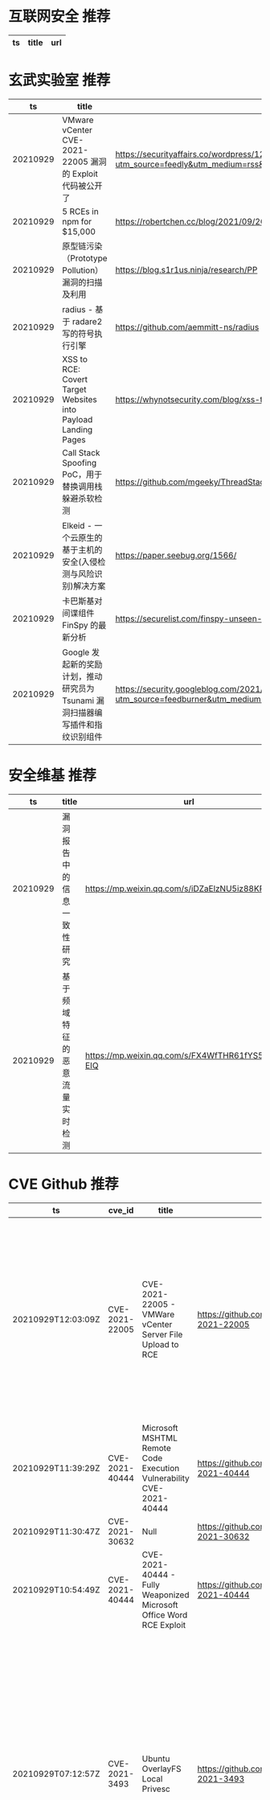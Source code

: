 # 互联网安全 推荐
| ts | title | url| 
| --- | --- | ---| 


# 玄武实验室 推荐
| ts | title | url| 
| --- | --- | ---| 
| 20210929 | VMware vCenter CVE-2021-22005 漏洞的 Exploit 代码被公开了 | https://securityaffairs.co/wordpress/122686/hacking/cve-2021-22005-exploit-vmware-vcenter.html?utm_source=feedly&utm_medium=rss&utm_campaign=cve-2021-22005-exploit-vmware-vcenter| 
| 20210929 | 5 RCEs in npm for $15,000 | https://robertchen.cc/blog/2021/09/20/npm-rce| 
| 20210929 | 原型链污染（Prototype Pollution）漏洞的扫描及利用 | https://blog.s1r1us.ninja/research/PP| 
| 20210929 | radius - 基于 radare2 写的符号执行引擎 | https://github.com/aemmitt-ns/radius| 
| 20210929 | XSS to RCE: Covert Target Websites into Payload Landing Pages | https://whynotsecurity.com/blog/xss-to-rce/| 
| 20210929 | Call Stack Spoofing PoC，用于替换调用栈躲避杀软检测 | https://github.com/mgeeky/ThreadStackSpoofer| 
| 20210929 | Elkeid - 一个云原生的基于主机的安全(入侵检测与风险识别)解决方案 | https://paper.seebug.org/1566/| 
| 20210929 | 卡巴斯基对间谍组件 FinSpy 的最新分析 | https://securelist.com/finspy-unseen-findings/104322/| 
| 20210929 | Google 发起新的奖励计划，推动研究员为 Tsunami 漏洞扫描器编写插件和指纹识别组件 | https://security.googleblog.com/2021/09/announcing-new-patch-reward-program-for.html?utm_source=feedburner&utm_medium=feed&utm_campaign=Feed%3A+GoogleOnlineSecurityBlog+%28Google+Online+Security+Blog%29| 


# 安全维基 推荐
| ts | title | url| 
| --- | --- | ---| 
| 20210929 | 漏洞报告中的信息一致性研究 | https://mp.weixin.qq.com/s/iDZaElzNU5iz88KR3I8Dug| 
| 20210929 | 基于频域特征的恶意流量实时检测 | https://mp.weixin.qq.com/s/FX4WfTHR61fYS5r5cP-EIQ| 


# CVE Github 推荐
| ts | cve_id | title | url | cve_detail| 
| --- | --- | --- | --- | ---| 
| 20210929T12:03:09Z | CVE-2021-22005 | CVE-2021-22005 - VMWare vCenter Server File Upload to RCE | https://github.com/r0ckysec/CVE-2021-22005 | The vCenter Server contains an arbitrary file upload vulnerability in the Analytics service. A malicious actor with network access to port 443 on vCenter Server may exploit this issue to execute code on vCenter Server by uploading a specially crafted file.| 
| 20210929T11:39:29Z | CVE-2021-40444 | Microsoft MSHTML Remote Code Execution Vulnerability CVE-2021-40444 | https://github.com/ozergoker/CVE-2021-40444 | Microsoft MSHTML Remote Code Execution Vulnerability| 
| 20210929T11:30:47Z | CVE-2021-30632 | Null | https://github.com/Lagal1990/CVE-2021-30632 | 未查询到CVE信息| 
| 20210929T10:54:49Z | CVE-2021-40444 | CVE-2021-40444 - Fully Weaponized Microsoft Office Word RCE Exploit | https://github.com/klezVirus/CVE-2021-40444 | Microsoft MSHTML Remote Code Execution Vulnerability| 
| 20210929T07:12:57Z | CVE-2021-3493 | Ubuntu OverlayFS Local Privesc | https://github.com/briskets/CVE-2021-3493 | The overlayfs implementation in the linux kernel did not properly validate with respect to user namespaces the setting of file capabilities on files in an underlying file system. Due to the combination of unprivileged user namespaces along with a patch carried in the Ubuntu kernel to allow unprivileged overlay mounts, an attacker could use this to gain elevated privileges.| 
| 20210929T07:12:53Z | CVE-2021-22005 | Null | https://github.com/rwincey/CVE-2021-22005 | The vCenter Server contains an arbitrary file upload vulnerability in the Analytics service. A malicious actor with network access to port 443 on vCenter Server may exploit this issue to execute code on vCenter Server by uploading a specially crafted file.| 
| 20210929T01:29:00Z | CVE-2021-40346 | CVE-2021-40346 integer overflow enables http smuggling | https://github.com/donky16/CVE-2021-40346-POC | An integer overflow exists in HAProxy 2.0 through 2.5 in htx_add_header that can be exploited to perform an HTTP request smuggling attack, allowing an attacker to bypass all configured http-request HAProxy ACLs and possibly other ACLs.| 
| 20210929T00:46:04Z | CVE-2021-22005 | Null | https://github.com/1ZRR4H/CVE-2021-22005 | The vCenter Server contains an arbitrary file upload vulnerability in the Analytics service. A malicious actor with network access to port 443 on vCenter Server may exploit this issue to execute code on vCenter Server by uploading a specially crafted file.| 


# klee on Github 推荐
| ts | title | url | stars | forks| 
| --- | --- | --- | --- | ---| 
| 20210929T09:55:24Z | projet to format csv files to pg | https://github.com/CinquinAndy/klee_csv_formater_to_pg | 0 | 0| 
| 20210929T09:32:43Z | An open-source Chinese font derived from Fontworks% Klee One. 一款基于 FONTWORKS 的 Klee One 的开源中文字体。 | https://github.com/lxgw/LxgwWenKai | 2802 | 76| 
| 20210929T08:35:13Z | application de mesure énergétique des application métier d%une entreprise - kleegroup - api | https://github.com/CinquinAndy/klee-green-it-app-api | 0 | 0| 


# s2e on Github 推荐
| ts | title | url | stars | forks| 
| --- | --- | --- | --- | ---| 
| 20210929T11:10:27Z | S2E: A platform for multi-path program analysis with selective symbolic execution. | https://github.com/S2E/s2e | 161 | 37| 


# exploit on Github 推荐
| ts | title | url | stars | forks| 
| --- | --- | --- | --- | ---| 
| 20210929T12:03:21Z | Open-Source Vulnerability Intelligence Center - Unified source of vulnerability, exploit and threat Intelligence feeds | https://github.com/Patrowl/PatrowlHearsData | 32 | 19| 
| 20210929T12:00:36Z | Experimental Linux kernel module that attempts to offer an in-kernel defence against the %rowhammer% exploit | https://github.com/nyarosu/rowhammer | 0 | 0| 
| 20210929T11:59:00Z | In this project, I deployed and assessed a simple web application environment’s security posture. I will test the security of the environment by simulating an attack scenario and exploiting cloud configuration vulnerabilities. I%ll also set up monitoring to identify suspicious behavior and vulnerable configurations and you will remediate the identified misconfigurations. Finally, i will tie it all together by proposing a DevOps build pipeline that includes security best practices. | https://github.com/YoussefBayouli/AWS-Cloud-Security---Protecting-Resources-and-Data-in-the-Cloud | 0 | 0| 
| 20210929T11:45:10Z | Exploit to bypass Google%s JS security protection when using MITM phishing tools | https://github.com/TomAbel/evilginx.botguard | 0 | 0| 
| 20210929T11:45:08Z | Geohazards Thematic Exploitation guide | https://github.com/Terradue/doc-tep-geohazards | 9 | 26| 
| 20210929T11:35:16Z | This repository is primarily maintained by Omar Santos and includes thousands of resources related to ethical hacking  / penetration testing, digital forensics and incident response (DFIR), vulnerability research, exploit development, reverse engineering, and more. | https://github.com/The-Art-of-Hacking/h4cker | 10149 | 1708| 
| 20210929T11:11:52Z | A collection of more than 140+ tools, scripts, cheatsheets and other loots that I have developed over years for Red Teaming/Pentesting/IT Security audits purposes. Most of them came handy on at least one of my real-world engagements. | https://github.com/mgeeky/Penetration-Testing-Tools | 799 | 182| 
| 20210929T10:45:46Z | This docx exploit uses res files inside Microsoft .docx file to execute malicious files. This exploit is related to CVE-2021-40444 | https://github.com/LazarusReborn/Docx-Exploit-2021 | 0 | 1| 
| 20210929T10:31:23Z | BioCCP.jl exploits the Coupon Collector Problem for sample size determination in combinatorial biotechnology. | https://github.com/kirstvh/BioCCP.jl | 3 | 0| 
| 20210929T10:04:16Z | A yocto meta-layer for Raspberry Pi with preconfigured vulnerabilities to exploit. | https://github.com/nimarty/hackypi | 0 | 0| 


# backdoor on Github 推荐
| ts | title | url | stars | forks| 
| --- | --- | --- | --- | ---| 
| 20210929T10:17:15Z | pybotnet -   A Python Library for building Botnet , Trojan or BackDoor for windows and linux with Telegram control panel  | https://github.com/onionj/pybotnet | 21 | 12| 
| 20210929T10:11:37Z | Remote control software | https://github.com/h1zzz/purewater | 0 | 0| 
| 20210929T08:18:34Z | Unofficial pytorch implementation of RobNet(Defense-Resistant Backdoor Attacks on DNN) | https://github.com/dhkim2810/RobNet | 0 | 0| 
| 20210929T07:07:03Z | TrojanZoo provides a universal pytorch platform to conduct security researches (especially backdoor attacks/defenses) of image classification in deep learning. | https://github.com/ain-soph/trojanzoo | 100 | 18| 


# symbolic execution on Github 推荐
| ts | title | url | stars | forks| 
| --- | --- | --- | --- | ---| 
| 20210929T11:15:47Z | radius is a fast binary emulation and symbolic execution framework using radare2 | https://github.com/aemmitt-ns/radius | 67 | 4| 
| 20210929T11:10:27Z | S2E: A platform for multi-path program analysis with selective symbolic execution. | https://github.com/S2E/s2e | 161 | 37| 
| 20210929T07:05:10Z | Triton is a Dynamic Binary Analysis (DBA) framework. It provides internal components like a Dynamic Symbolic Execution (DSE) engine, a dynamic taint engine, AST representations of the x86, x86-64, ARM32 and AArch64 Instructions Set Architecture (ISA), SMT simplification passes, an SMT solver interface and, the last but not least, Python bindings. | https://github.com/JonathanSalwan/Triton | 1894 | 393| 


# big4 on Github 推荐
| ts | title | url | stars | forks| 
| --- | --- | --- | --- | ---| 


# fuzz on Github 推荐
| ts | title | url | stars | forks| 
| --- | --- | --- | --- | ---| 
| 20210929T11:56:08Z | Code of fuzzing book | https://github.com/jiniljeil/Fuzzing | 5 | 0| 
| 20210929T11:29:36Z | Null | https://github.com/YaroslavEvdokimov/Fuzzer-convertor | 0 | 0| 
| 20210929T11:23:30Z | syzkaller is an unsupervised coverage-guided kernel fuzzer | https://github.com/google/syzkaller | 3700 | 879| 
| 20210929T11:19:14Z | An Apple homage site featuring JavaScript and CSS techniques that I%m learning | https://github.com/beautyTruth/fuzzy-eureka | 0 | 0| 
| 20210929T11:15:45Z | A self-hosted Fuzzing-As-A-Service platform | https://github.com/microsoft/onefuzz | 2397 | 145| 
| 20210929T11:01:13Z | Null | https://github.com/mayaming/Fuzzer | 0 | 0| 
| 20210929T10:37:05Z | Null | https://github.com/zyrouge/fuzzle | 0 | 1| 
| 20210929T10:35:41Z | Null | https://github.com/VeriBlock/fuzz-corpus | 1 | 1| 
| 20210929T09:59:14Z | Type keyword for web search and then choose where to search with fuzzy list filter from csv file | https://github.com/yellowsoar/alfred_web_search_with_fuzzy_list | 1 | 0| 
| 20210929T09:54:47Z | JetBrains Research intership project. | https://github.com/AnzhelaSukhanova/fuzzing_of_spacer | 0 | 0| 



# 日更新程序
